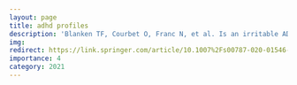 ```yaml
---
layout: page
title: adhd profiles
description: 'Blanken TF, Courbet O, Franc N, et al. Is an irritable ADHD profile traceable using personality dimensions? Replicability, stability, and predictive value over time of data-driven profiles. Eur Child Adolesc Psychiatry'
img: 
redirect: https://link.springer.com/article/10.1007%2Fs00787-020-01546-z
importance: 4
category: 2021
---
```




